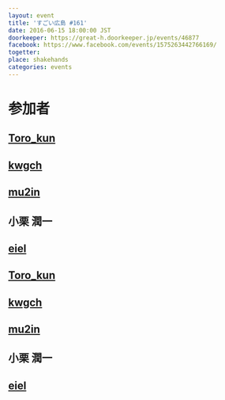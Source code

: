 ```yaml
---
layout: event
title: 'すごい広島 #161'
date: 2016-06-15 18:00:00 JST
doorkeeper: https://great-h.doorkeeper.jp/events/46877
facebook: https://www.facebook.com/events/1575263442766169/
togetter:
place: shakehands
categories: events
---
```


# 参加者


## [Toro_kun](https://twitter.com/Toro_kun)


## [kwgch](https://github.com/kwgch)


## [mu2in](http://twitter.com/mu2in)


## 小栗 潤一


## [eiel](http://eiel.info/)


## [Toro_kun](https://twitter.com/Toro_kun)


## [kwgch](https://github.com/kwgch)


## [mu2in](http://twitter.com/mu2in)


## 小栗 潤一


## [eiel](http://eiel.info/)
